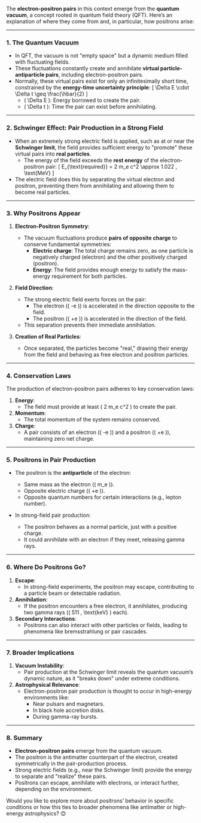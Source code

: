 The **electron-positron pairs** in this context emerge from the **quantum vacuum**, a concept rooted in quantum field theory (QFT). Here’s an explanation of where they come from and, in particular, how positrons arise:

---

### **1. The Quantum Vacuum**
- In QFT, the vacuum is not "empty space" but a dynamic medium filled with fluctuating fields.
- These fluctuations constantly create and annihilate **virtual particle-antiparticle pairs**, including electron-positron pairs.
- Normally, these virtual pairs exist for only an infinitesimally short time, constrained by the **energy-time uncertainty principle**:
  \[
  \Delta E \cdot \Delta t \geq \frac{\hbar}{2}
  \]
  - \( \Delta E \): Energy borrowed to create the pair.
  - \( \Delta t \): Time the pair can exist before annihilating.

---

### **2. Schwinger Effect: Pair Production in a Strong Field**
- When an extremely strong electric field is applied, such as at or near the **Schwinger limit**, the field provides sufficient energy to "promote" these virtual pairs into **real particles**.
  - The energy of the field exceeds the **rest energy** of the electron-positron pair:
    \[
    E_{\text{required}} = 2 m_e c^2 \approx 1.022 \, \text{MeV}
    \]
- The electric field does this by separating the virtual electron and positron, preventing them from annihilating and allowing them to become real particles.

---

### **3. Why Positrons Appear**
1. **Electron-Positron Symmetry**:
   - The vacuum fluctuations produce **pairs of opposite charge** to conserve fundamental symmetries:
     - **Electric charge**: The total charge remains zero, as one particle is negatively charged (electron) and the other positively charged (positron).
     - **Energy**: The field provides enough energy to satisfy the mass-energy requirement for both particles.

2. **Field Direction**:
   - The strong electric field exerts forces on the pair:
     - The electron (\( -e \)) is accelerated in the direction opposite to the field.
     - The positron (\( +e \)) is accelerated in the direction of the field.
   - This separation prevents their immediate annihilation.

3. **Creation of Real Particles**:
   - Once separated, the particles become "real," drawing their energy from the field and behaving as free electron and positron particles.

---

### **4. Conservation Laws**
The production of electron-positron pairs adheres to key conservation laws:
1. **Energy**:
   - The field must provide at least \( 2 m_e c^2 \) to create the pair.
2. **Momentum**:
   - The total momentum of the system remains conserved.
3. **Charge**:
   - A pair consists of an electron (\( -e \)) and a positron (\( +e \)), maintaining zero net charge.

---

### **5. Positrons in Pair Production**
- The positron is the **antiparticle** of the electron:
  - Same mass as the electron (\( m_e \)).
  - Opposite electric charge (\( +e \)).
  - Opposite quantum numbers for certain interactions (e.g., lepton number).

- In strong-field pair production:
  - The positron behaves as a normal particle, just with a positive charge.
  - It could annihilate with an electron if they meet, releasing gamma rays.

---

### **6. Where Do Positrons Go?**
1. **Escape**:
   - In strong-field experiments, the positron may escape, contributing to a particle beam or detectable radiation.
2. **Annihilation**:
   - If the positron encounters a free electron, it annihilates, producing two gamma rays (\( 511 \, \text{keV} \) each).
3. **Secondary Interactions**:
   - Positrons can also interact with other particles or fields, leading to phenomena like bremsstrahlung or pair cascades.

---

### **7. Broader Implications**
1. **Vacuum Instability**:
   - Pair production at the Schwinger limit reveals the quantum vacuum’s dynamic nature, as it "breaks down" under extreme conditions.
2. **Astrophysical Relevance**:
   - Electron-positron pair production is thought to occur in high-energy environments like:
     - Near pulsars and magnetars.
     - In black hole accretion disks.
     - During gamma-ray bursts.

---

### **8. Summary**
- **Electron-positron pairs** emerge from the quantum vacuum.
- The positron is the antimatter counterpart of the electron, created symmetrically in the pair-production process.
- Strong electric fields (e.g., near the Schwinger limit) provide the energy to separate and "realize" these pairs.
- Positrons can escape, annihilate with electrons, or interact further, depending on the environment.

Would you like to explore more about positrons’ behavior in specific conditions or how this ties to broader phenomena like antimatter or high-energy astrophysics? 😊

